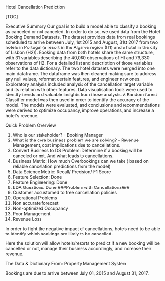 Hotel Cancellation Prediction

[TOC]

Executive Summary
Our goal is to build a model able to classify a booking as canceled or not canceled. In order to do so, we used data from the Hotel Booking Demand Datasets. The dataset provides data from real bookings scheduled to arrive between July, 1st 2015 and August, 31st 2017 from two hotels in Portugal (a resort in the Algarve region (H1) and a hotel in the city of Lisbon (H2)). Booking data from both hotels share the same structure, with 31 variables describing the 40,060 observations of H1 and 79,330 observations of H2. For a detailed list and description of those variables refer to the data dictionary. The two hotel datasets were merged into one main dataframe. The dataframe was then cleaned making sure to address any null values, reformat certain features, and engineer new ones. Exploratory analysis included analysis of the cancellation target variable and its relation with other features. Data visualisation tools were used to identify trends and valuable insights from those analysis. A Random forest Classifier model was then used in order to identify the accuracy of the model. The models were evaluated, and conclusions and recommendations were derived to optimize occupancy, improve operations, and increase a hotel's revenue.

Quick Problem Overview
1. Who is our stakeholder? - Booking Manager
2. What is the core business problem we are solving? - Revenue Management, cost implications due to cancellations.
3. Convert Business to DS Problem: Determine if a booking will be canceled or not. And what leads to cancellations.
4. Business Metric: How much Overbookings can we take ( based on reliable cancelation predictions from the model)
5. Data Science Metric: Recall/ Precision/ F1 Score
6. Feature Selection: Done
7. Feature Engineering: Done
8. EDA Questions: Done
###Problem with Cancellations###
1. Customer accustomed to free cancellation policies
2. Operational Problems
3. Non accurate forecast
4. Non-optimized Occupancy
5. Poor Management
6. Revenue Loss

In order to fight the negative impact of cancellations, hotels need to be able to identify which bookings are likely to be cancelled.

Here the solution will allow hotels/resorts to predict if a new booking will be cancelled or not, manage their business accordingly, and increase their revenue.

The Data & Dictionary
From: Property Management System

Bookings are due to arrive between July 01, 2015 and August 31, 2017.

